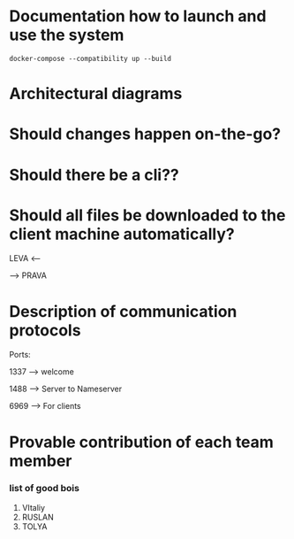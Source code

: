 # Documentation how to launch and use the system
```shell
docker-compose --compatibility up --build
```

# Architectural diagrams
# Should changes happen on-the-go?

# Should there be a cli??

# Should all files be downloaded to the client machine automatically?


LEVA <--

--> PRAVA

# Description of communication protocols
Ports:

1337 --> welcome

1488 --> Server to Nameserver

6969 --> For clients

# Provable contribution of each team member
### list of good bois

1. VItaliy
2. RUSLAN
3. TOLYA

